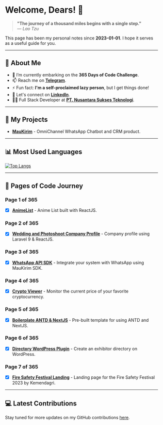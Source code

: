 # Welcome, Dears! 👋

> **"The journey of a thousand miles begins with a single step."**  
> *— Lao Tzu*

This page has been my personal notes since **2023-01-01**. I hope it serves as a useful guide for you.

---

## 🌟 About Me

- 🌱 I’m currently embarking on the **365 Days of Code Challenge**.
- 📫 Reach me on [**Telegram**](https://t.me/igun997).
- ⚡ Fun fact: **I'm a self-proclaimed lazy person**, but I get things done!
- 📝 Let's connect on [**LinkedIn**](https://www.linkedin.com/in/indra.gunanda/).
- 🧑‍💼 Full Stack Developer at [**PT. Nusantara Sukses Teknologi**](https://www.nusatek.id/).

---

## 🚀 My Projects

- [**MauKirim**](https://maukirim.com/) - OmniChannel WhatsApp Chatbot and CRM product.

---

## 📊 Most Used Languages

[![Top Langs](https://github-readme-stats.vercel.app/api/top-langs/?username=igun997&layout=compact)](https://github.com/anuraghazra/github-readme-stats)

---

## 📖 Pages of Code Journey

### Page 1 of 365 
- [x] [**AnimeList**](https://github.com/igun997/anime-list) - Anime List built with ReactJS.

### Page 2 of 365 
- [x] [**Wedding and Photoshoot Company Profile**](https://github.com/igun997/wedding-compro) - Company profile using Laravel 9 & ReactJS.

### Page 3 of 365 
- [x] [**WhatsApp API SDK**](https://github.com/MauKirim/WhatsappAPI-SDK) - Integrate your system with WhatsApp using MauKirim SDK.

### Page 4 of 365 
- [x] [**Crypto Viewer**](https://github.com/igun997/exchange-viewer) - Monitor the current price of your favorite cryptocurrency.

### Page 5 of 365 
- [x] [**Boilerplate ANTD & NextJS**](https://github.com/igun997/Boilerplate-ANTD-NextJS) - Pre-built template for using ANTD and NextJS.

### Page 6 of 365 
- [x] [**Directory WordPress Plugin**](https://github.com/igun997/exhibition-directory) - Create an exhibitor directory on WordPress.

### Page 7 of 365 
- [x] [**Fire Safety Festival Landing**](https://github.com/igun997/fire-festival) - Landing page for the Fire Safety Festival 2023 by Kemendagri.

---

## 💻 Latest Contributions

Stay tuned for more updates on my GitHub contributions [here](https://github.com/igun997).
